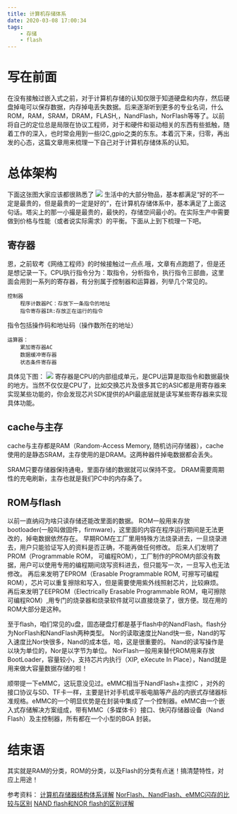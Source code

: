 ```yaml
---
title: 计算机存储体系
date: 2020-03-08 17:00:34
tags:
    - 存储
    - flash
---
```


# 写在前面
在没有接触过嵌入式之前，对于计算机存储的认知仅限于知道硬盘和内存，然后硬盘掉电可以保存数据，内存掉电丢失数据。后来逐渐听到更多的专业名词，什么ROM，RAM，SRAM，DRAM，FLASH,，NandFlash，NorFlash等等了。以前将自己的定位总是局限在协议工程师，对于和硬件和驱动相关的东西有些抵触，随着工作的深入，也时常会用到一些I2C,gpio之类的东东。本着沉下来，归零，再出发的心态，这篇文章用来梳理一下自己对于计算机存储体系的认知。
<!--more-->

# 总体架构
下面这张图大家应该都很熟悉了
![](https://rancho333.gitee.io/pictures/storage.png)
生活中的大部分物品，基本都满足“好的不一定是最贵的，但是最贵的一定是好的”，在计算机存储体系中，基本满足了上面这句话。塔尖上的那一小撮是最贵的，最快的，存储空间最小的。在实际生产中需要做到价格与性能（或者说实际需求）的平衡。下面从上到下梳理一下吧。

## 寄存器
恩，之前软考《网络工程师》的时候接触过一点点.哦，文章有点跑题了，但是还是想记录一下。CPU执行指令分为：取指令，分析指令，执行指令三部曲，这里面会用到一系列的寄存器，有分别属于控制器和运算器，列举几个常见的。
```
控制器
    程序计数器PC：存放下一条指令的地址
    指令寄存器IR:存放正在运行的指令
```
指令包括操作码和地址码（操作数所在的地址）
```
运算器：
    累加寄存器AC
    数据缓冲寄存器
    状态条件寄存器
```
具体见下图：
![](https://rancho333.gitee.io/pictures/register.png)
寄存器是CPU的内部组成单元，是CPU运算是取指令和数据最快的地方。当然不仅仅是CPU了，比如交换芯片及很多其它的ASIC都是用寄存器来实现某些功能的，你会发现芯片SDK提供的API最底层就是读写某些寄存器来实现具体功能。

## cache与主存
cache与主存都是RAM（Random-Access Memory, 随机访问存储器），cache使用的是静态SRAM，主存使用的是DRAM。这两种器件掉电数据都会丢失。

SRAM只要存储器保持通电，里面存储的数据就可以保持不变。
DRAM需要周期性的充电刷新，主存也就是我们PC中的内存条了。

## ROM与flash
以前一直纳闷为啥只读存储还能改里面的数据。
ROM一般用来存放bootloader(一般叫做固件，firmware)，这里面的内容在程序运行期间是无法更改的，掉电数据依然存在。
早期ROM在工厂里用特殊方法烧录进去，一旦烧录进去，用户只能验证写入的资料是否正确，不能再做任何修改。
后来人们发明了PROM（Programmable ROM， 可编程ROM），工厂制作的PROM内部没有数据，用户可以使用专用的编程期间烧写资料进去，但只能写一次，一旦写入也无法修改。
再后来发明了EPROM（Erasable Programmable ROM, 可擦写可编程ROM），芯片可以重复擦除和写入，但是需要使用紫外线照射芯片，比较麻烦。
再后来发明了EEPROM（Electrically Erasable Programmable ROM，电可擦除可编程ROM）,用专门的烧录器和烧录软件就可以直接烧录了，很方便。现在用的ROM大部分是这种。

至于flash，咱们常见的u盘，固态硬盘灯都是基于flash中的NandFlash。flash分为NorFlash和NandFlash两种类型。
Nor的读取速度比Nand快一些，Nand的写入速度比Nor快很多，Nand的成本低，哈，这是很重要的。
Nand的读写操作是以块为单位的，Nor是以字节为单位。
NorFlash一般用来替代ROM用来存放BootLoader，容量较小，支持芯片内执行（XIP, eXecute In Place），Nand就是用来做大容量数据存储的啦！

顺带提一下eMMC，这玩意没见过。eMMC相当于NandFlash+主控IC ，对外的接口协议与SD、TF卡一样，主要是针对手机或平板电脑等产品的内嵌式存储器标准规格。eMMC的一个明显优势是在封装中集成了一个控制器。eMMC由一个嵌入式存储解决方案组成，带有MMC（多媒体卡）接口、快闪存储器设备（Nand Flash）及主控制器，所有都在一个小型的BGA 封装。

# 结束语
其实就是RAM的分类，ROM的分类，以及Flash的分类有点迷！搞清楚特性，对应上用途！

参考资料：
[计算机存储器结构体系详解](https://blog.csdn.net/iva_brother/article/details/80463578)
[NorFlash、NandFlash、eMMC闪存的比较与区别](https://baijiahao.baidu.com/s?id=1610041455262486965&wfr=spider&for=pc)
[NAND flash和NOR flash的区别详解](https://blog.csdn.net/qq_38880380/article/details/78884522)